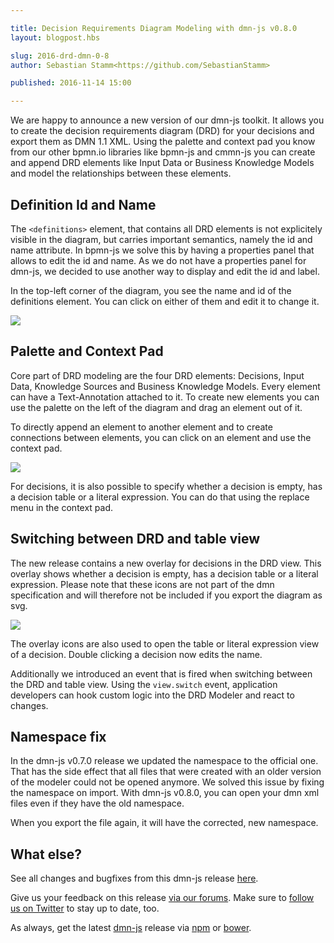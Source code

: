 ```yaml
---

title: Decision Requirements Diagram Modeling with dmn-js v0.8.0
layout: blogpost.hbs

slug: 2016-drd-dmn-0-8
author: Sebastian Stamm<https://github.com/SebastianStamm>

published: 2016-11-14 15:00

---
```



<!--
  - DRD Modeler Mode
  - events for switching between table and drd view
  - new interaction for drill-down
  - three decision types
  - palette and context pad
  - Namespace fix!
  - name and id on the top left corner
-->

<p class="introduction">
  We are happy to announce a new version of our dmn-js toolkit. It allows you to create the decision requirements diagram (DRD) for your decisions and export them as DMN 1.1 XML. Using the palette and context pad you know from our other bpmn.io libraries like bpmn-js and cmmn-js you can create and append DRD elements like Input Data or Business Knowledge Models and model the relationships between these elements.
</p>

<!-- continue -->

## Definition Id and Name

The `<definitions>` element, that contains all DRD elements is not explicitely visible in the diagram, but carries important semantics, namely the id and name attribute. In bpmn-js we solve this by having a properties panel that allows to edit the id and name. As we do not have a properties panel for dmn-js, we decided to use another way to display and edit the id and label.

In the top-left corner of the diagram, you see the name and id of the definitions element. You can click on either of them and edit it to change it.

<div class="figure">
  <img src="{{ assets }}/attachments/blog/2016/016-definition-id.png">
</div>


## Palette and Context Pad

Core part of DRD modeling are the four DRD elements: Decisions, Input Data, Knowledge Sources and Business Knowledge Models. Every element can have a Text-Annotation attached to it. To create new elements you can use the palette on the left of the diagram and drag an element out of it.

To directly append an element to another element and to create connections between elements, you can click on an element and use the context pad.

<div class="figure">
  <img src="{{ assets }}/attachments/blog/2016/016-context-menu.png">
</div>

For decisions, it is also possible to specify whether a decision is empty, has a decision table or a literal expression. You can do that using the replace menu in the context pad.


## Switching between DRD and table view

The new release contains a new overlay for decisions in the DRD view. This overlay shows whether a decision is empty, has a decision table or a literal expression. Please note that these icons are not part of the dmn specification and will therefore not be included if you export the diagram as svg.

<div class="figure">
  <img src="{{ assets }}/attachments/blog/2016/016-decision-types.png">
</div>

The overlay icons are also used to open the table or literal expression view of a decision. Double clicking a decision now edits the name.

Additionally we introduced an event that is fired when switching between the DRD and table view. Using the `view.switch` event, application developers can hook custom logic into the DRD Modeler and react to changes.


## Namespace fix

In the dmn-js v0.7.0 release we updated the namespace to the official one. That has the side effect that all files that were created with an older version of the modeler could not be opened anymore. We solved this issue by fixing the namespace on import. With dmn-js v0.8.0, you can open your dmn xml files even if they have the old namespace.

When you export the file again, it will have the corrected, new namespace.


## What else?

See all changes and bugfixes from this dmn-js release [here](https://github.com/bpmn-io/dmn-js/milestone/5?closed=1).

Give us your feedback on this release [via our forums](https://forum.bpmn.io). Make sure to [follow us on Twitter](https://twitter.com/bpmn_io) to stay up to date, too.

As always, get the latest [dmn-js](https://github.com/bpmn-io/dmn-js) release via [npm](https://www.npmjs.com/package/dmn-js) or [bower](https://github.com/bpmn-io/bower-dmn-js).
